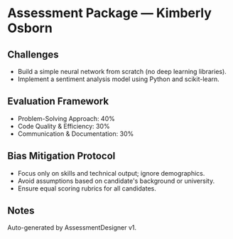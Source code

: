 # Assessment Package — Kimberly Osborn

## Challenges
- Build a simple neural network from scratch (no deep learning libraries).
- Implement a sentiment analysis model using Python and scikit-learn.

## Evaluation Framework
- Problem-Solving Approach: 40%
- Code Quality & Efficiency: 30%
- Communication & Documentation: 30%

## Bias Mitigation Protocol
- Focus only on skills and technical output; ignore demographics.
- Avoid assumptions based on candidate's background or university.
- Ensure equal scoring rubrics for all candidates.

## Notes
Auto-generated by AssessmentDesigner v1.